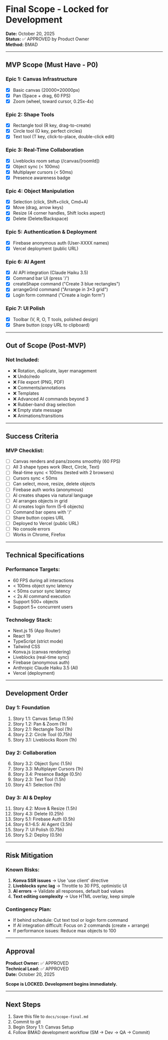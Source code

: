 # Final Scope - Locked for Development

**Date:** October 20, 2025  
**Status:** ✅ APPROVED by Product Owner  
**Method:** BMAD

---

## MVP Scope (Must Have - P0)

### Epic 1: Canvas Infrastructure
- [x] Basic canvas (20000×20000px)
- [x] Pan (Space + drag, 60 FPS)
- [x] Zoom (wheel, toward cursor, 0.25x-4x)

### Epic 2: Shape Tools
- [x] Rectangle tool (R key, drag-to-create)
- [x] Circle tool (O key, perfect circles)
- [x] Text tool (T key, click-to-place, double-click edit)

### Epic 3: Real-Time Collaboration
- [x] Liveblocks room setup (/canvas/[roomId])
- [x] Object sync (< 100ms)
- [x] Multiplayer cursors (< 50ms)
- [x] Presence awareness badge

### Epic 4: Object Manipulation
- [x] Selection (click, Shift+click, Cmd+A)
- [x] Move (drag, arrow keys)
- [x] Resize (4 corner handles, Shift locks aspect)
- [x] Delete (Delete/Backspace)

### Epic 5: Authentication & Deployment
- [x] Firebase anonymous auth (User-XXXX names)
- [x] Vercel deployment (public URL)

### Epic 6: AI Agent
- [x] AI API integration (Claude Haiku 3.5)
- [x] Command bar UI (press '/')
- [x] createShape command ("Create 3 blue rectangles")
- [x] arrangeGrid command ("Arrange in 3×3 grid")
- [x] Login form command ("Create a login form")

### Epic 7: UI Polish
- [x] Toolbar (V, R, O, T tools, polished design)
- [x] Share button (copy URL to clipboard)

---

## Out of Scope (Post-MVP)

### Not Included:
- ❌ Rotation, duplicate, layer management
- ❌ Undo/redo
- ❌ File export (PNG, PDF)
- ❌ Comments/annotations
- ❌ Templates
- ❌ Advanced AI commands beyond 3
- ❌ Rubber-band drag selection
- ❌ Empty state message
- ❌ Animations/transitions

---

## Success Criteria

### MVP Checklist:
- [ ] Canvas renders and pans/zooms smoothly (60 FPS)
- [ ] All 3 shape types work (Rect, Circle, Text)
- [ ] Real-time sync < 100ms (tested with 2 browsers)
- [ ] Cursors sync < 50ms
- [ ] Can select, move, resize, delete objects
- [ ] Firebase auth works (anonymous)
- [ ] AI creates shapes via natural language
- [ ] AI arranges objects in grid
- [ ] AI creates login form (5-6 objects)
- [ ] Command bar opens with '/'
- [ ] Share button copies URL
- [ ] Deployed to Vercel (public URL)
- [ ] No console errors
- [ ] Works in Chrome, Firefox

---

## Technical Specifications

### Performance Targets:
- 60 FPS during all interactions
- < 100ms object sync latency
- < 50ms cursor sync latency
- < 2s AI command execution
- Support 500+ objects
- Support 5+ concurrent users

### Technology Stack:
- Next.js 15 (App Router)
- React 19
- TypeScript (strict mode)
- Tailwind CSS
- Konva.js (canvas rendering)
- Liveblocks (real-time sync)
- Firebase (anonymous auth)
- Anthropic Claude Haiku 3.5 (AI)
- Vercel (deployment)

---

## Development Order

### Day 1: Foundation
1. Story 1.1: Canvas Setup (1.5h)
2. Story 1.2: Pan & Zoom (1h)
3. Story 2.1: Rectangle Tool (1h)
4. Story 2.2: Circle Tool (0.75h)
5. Story 3.1: Liveblocks Room (1h)

### Day 2: Collaboration
6. Story 3.2: Object Sync (1.5h)
7. Story 3.3: Multiplayer Cursors (1h)
8. Story 3.4: Presence Badge (0.5h)
9. Story 2.3: Text Tool (1.5h)
10. Story 4.1: Selection (1h)

### Day 3: AI & Deploy
11. Story 4.2: Move & Resize (1.5h)
12. Story 4.3: Delete (0.25h)
13. Story 5.1: Firebase Auth (0.5h)
14. Story 6.1-6.5: AI Agent (3.5h)
15. Story 7: UI Polish (0.75h)
16. Story 5.2: Deploy (0.5h)

---

## Risk Mitigation

### Known Risks:
1. **Konva SSR issues** → Use 'use client' directive
2. **Liveblocks sync lag** → Throttle to 30 FPS, optimistic UI
3. **AI errors** → Validate all responses, default bad values
4. **Text editing complexity** → Use HTML overlay, keep simple

### Contingency Plan:
- If behind schedule: Cut text tool or login form command
- If AI integration difficult: Focus on 2 commands (create + arrange)
- If performance issues: Reduce max objects to 100

---

## Approval

**Product Owner:** ✅ APPROVED  
**Technical Lead:** ✅ APPROVED  
**Date:** October 20, 2025

**Scope is LOCKED. Development begins immediately.**

---

## Next Steps

1. Save this file to `docs/scope-final.md`
2. Commit to git
3. Begin Story 1.1: Canvas Setup
4. Follow BMAD development workflow (SM → Dev → QA → Commit)